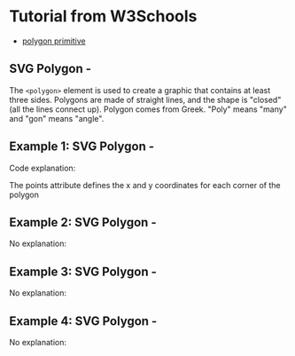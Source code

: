 # Tutorial from W3Schools

* [polygon primitive](https://www.w3schools.com/graphics/svg_polygon.asp)




## SVG Polygon - <polygon>

The `<polygon>` element is used to create a graphic that contains at least three sides. Polygons are made of straight lines, and the shape is "closed" (all the lines connect up). Polygon comes from Greek. "Poly" means "many" and "gon" means "angle".




## Example 1: SVG Polygon - <polygon>

Code explanation:

The points attribute defines the x and y coordinates for each corner of the polygon




## Example 2: SVG Polygon - <polygon>

No explanation:




## Example 3: SVG Polygon - <polygon>

No explanation:




## Example 4: SVG Polygon - <polygon>

No explanation:






